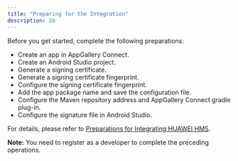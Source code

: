 ```yaml
---
title: "Preparing for the Integration"
description: 20
---
```


<p>Before you get started, complete the following preparations:</p>
<ul>
	<li>Create an app in AppGallery Connect.</li>
	<li>Create an Android Studio project.</li>
	<li>Generate a signing certificate.</li>
	<li>Generate a signing certificate fingerprint.</li>
	<li>Configure the signing certificate fingerprint.</li>
	<li>Add the app package name and save the configuration file.</li>
	<li>Configure the Maven repository address and AppGallery Connect gradle plug-in.</li>
	<li>Configure the signature file in Android Studio.</li>
</ul>
<p>For details, please refer to <a href="https://developer.huawei.com/consumer/en/codelab/HMSPreparation/index.html" target="_blank">Preparations for Integrating HUAWEI HMS</a>.</p>
<aside class="special">
	<p><strong>Note:</strong> You need to register as a developer to complete the preceding operations.</p>
</aside>